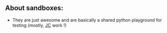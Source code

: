## About sandboxes:

* They are just awesome and are basically a shared python playground for testing (mostly, [JC](https://github.com/jesus-jpeg) work !)
